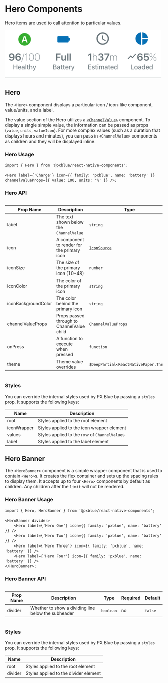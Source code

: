 # Hero Components

Hero items are used to call attention to particular values.

<img width="500" alt="Hero Banner with heroes" src="./images/hero.png">

## Hero

The `<Hero>` component displays a particular icon / icon-like component, value/units, and a label.

The value section of the Hero utilizes a [`<ChannelValue>`](./ChannelValue.md) component. To display a single simple value, the information can be passed as props (`value`, `units`, `valueIcon`). For more complex values (such as a duration that displays hours and minutes), you can pass in `<ChannelValue>` components as children and they will be displayed inline.

### Hero Usage

```tsx
import { Hero } from '@pxblue/react-native-components';

<Hero label={'Charge'} icon={{ family: 'pxblue', name: 'battery' }} channelValueProps={{ value: 100, units: '%' }} />;
```

### Hero API

<div style="overflow: auto">

| Prop Name           | Description                                | Type                                   | Required | Default                |
| ------------------- | ------------------------------------------ | -------------------------------------- | -------- | ---------------------- |
| label               | The text shown below the `ChannelValue`    | `string`                               | yes      |                        |
| icon                | A component to render for the primary icon | [`IconSource`](./Icons.md)             | yes      |                        |
| iconSize            | The size of the primary icon (10-48)       | `number`                               | no       | 36                     |
| iconColor           | The color of the primary icon              | `string`                               | no       | `theme.colors.text`    |
| iconBackgroundColor | The color behind the primary icon          | `string`                               | no       | `theme.colors.surface` |
| channelValueProps   | Props passed through to ChannelValue child | `ChannelValueProps`                    | no       |                        |
| onPress             | A function to execute when pressed         | `function`                             | no       |                        |
| theme               | Theme value overrides                      | `$DeepPartial<ReactNativePaper.Theme>` | no       |                        |

</div>

### Styles

You can override the internal styles used by PX Blue by passing a `styles` prop. It supports the following keys:

| Name        | Description                                  |
| ----------- | -------------------------------------------- |
| root        | Styles applied to the root element           |
| iconWrapper | Styles applied to the icon wrapper element   |
| values      | Styles applied to the row of `ChannelValue`s |
| label       | Styles applied to the label element          |

## Hero Banner

The `<HeroBanner>` component is a simple wrapper component that is used to contain `<Hero>`s. It creates the flex container and sets up the spacing rules to display them. It accepts up to four `<Hero>` components by default as children. Any children after the `limit` will not be rendered.

### Hero Banner Usage

```tsx
import { Hero, HeroBanner } from '@pxblue/react-native-components';

<HeroBanner divider>
    <Hero label={'Hero One'} icon={{ family: 'pxblue', name: 'battery' }} />
    <Hero label={'Hero Two'} icon={{ family: 'pxblue', name: 'battery' }} />
    <Hero label={'Hero Three'} icon={{ family: 'pxblue', name: 'battery' }} />
    <Hero label={'Hero Four'} icon={{ family: 'pxblue', name: 'battery' }} />
</HeroBanner>;
```

### Hero Banner API

<div style="overflow: auto">

| Prop Name | Description                                         | Type      | Required | Default |
| --------- | --------------------------------------------------- | --------- | -------- | ------- |
| divider   | Whether to show a dividing line below the subheader | `boolean` | no       | `false` |

</div>

### Styles

You can override the internal styles used by PX Blue by passing a `styles` prop. It supports the following keys:

| Name    | Description                           |
| ------- | ------------------------------------- |
| root    | Styles applied to the root element    |
| divider | Styles applied to the divider element |
